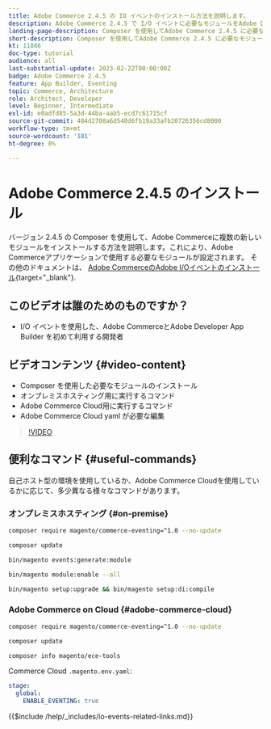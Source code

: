 ```yaml
---
title: Adobe Commerce 2.4.5 の IO イベントのインストール方法を説明します。
description: Adobe Commerce 2.4.5 で I/O イベントに必要なモジュールをAdobe Developer App Builder で使用するためにインストールする方法を説明します
landing-page-description: Composer を使用してAdobe Commerce 2.4.5 に必要なモジュールをいくつかインストールする方法を説明します。
short-description: Composer を使用してAdobe Commerce 2.4.5 に必要なモジュールをいくつかインストールする方法を説明します。
kt: 11886
doc-type: tutorial
audience: all
last-substantial-update: 2023-02-22T00:00:00Z
badge: Adobe Commerce 2.4.5
feature: App Builder, Eventing
topic: Commerce, Architecture
role: Architect, Developer
level: Beginner, Intermediate
exl-id: e0adfd85-5a3d-44ba-aab5-ecd7c61715cf
source-git-commit: 404d2708a6d540d6fb19a33afb20726356cd8000
workflow-type: tm+mt
source-wordcount: '181'
ht-degree: 0%

---
```


# Adobe Commerce 2.4.5 のインストール

バージョン 2.4.5 の Composer を使用して、Adobe Commerceに複数の新しいモジュールをインストールする方法を説明します。これにより、Adobe Commerceアプリケーションで使用する必要なモジュールが設定されます。 その他のドキュメントは、 [Adobe CommerceのAdobe I/Oイベントのインストール](https://developer.adobe.com/commerce/events/get-started/installation/){target="_blank"}.

## このビデオは誰のためのものですか？

* I/O イベントを使用した、Adobe CommerceとAdobe Developer App Builder を初めて利用する開発者

## ビデオコンテンツ {#video-content}

* Composer を使用した必要なモジュールのインストール
* オンプレミスホスティング用に実行するコマンド
* Adobe Commerce Cloud用に実行するコマンド
* Adobe Commerce Cloud yaml が必要な編集

>[!VIDEO](https://video.tv.adobe.com/v/3415794?quality=12&learn=on)

## 便利なコマンド {#useful-commands}

自己ホスト型の環境を使用しているか、Adobe Commerce Cloudを使用しているかに応じて、多少異なる様々なコマンドがあります。

### オンプレミスホスティング {#on-premise}

```bash
composer require magento/commerce-eventing=^1.0 --no-update

composer update

bin/magento events:generate:module

bin/magento module:enable --all

bin/magento setup:upgrade && bin/magento setup:di:compile
```

### Adobe Commerce on Cloud {#adobe-commerce-cloud}

```bash
composer require magento/commerce-eventing=^1.0 --no-update

composer update

composer info magento/ece-tools
```

Commerce Cloud `.magento.env.yaml`:

```yaml
stage:
  global:
    ENABLE_EVENTING: true
```

{{$include /help/_includes/io-events-related-links.md}}
